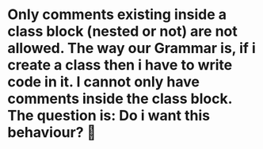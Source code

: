 # Only comments existing inside a class block (nested or not)  are not allowed. The way our Grammar is, if i create a class then i have to write code in it. I cannot only have comments inside the class block. The question is: Do i want this behaviour?    🤔
